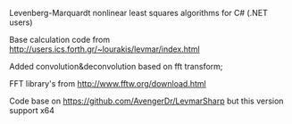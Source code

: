Levenberg-Marquardt nonlinear least squares algorithms for C# (.NET users)

Base calculation code from http://users.ics.forth.gr/~lourakis/levmar/index.html

Added convolution&deconvolution based on fft transform;

FFT library's from http://www.fftw.org/download.html

Code base on https://github.com/AvengerDr/LevmarSharp but this version support x64
